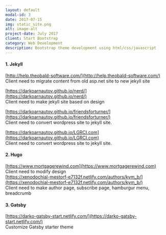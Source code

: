 ```yaml
---
layout: default
modal-id: 3
date: 2017-07-15
img: static_site.png
alt: image-alt
project-date: July 2017
client: Start Bootstrap
category: Web Development
description: Bootstrap theme development using html/css/javascript
---
```


#### 1. Jekyll

[http://help.theobald-software.com/](http://help.theobald-software.com/)<br>
Client need to migrate content from old asp.net site to new jekyll site<br>

[https://darkoarnautov.github.io/nerd/](https://darkoarnautov.github.io/nerd/)<br>
Client need to make jekyll site based on design<br>

[https://darkoarnautov.github.io/friendsforturner/](https://darkoarnautov.github.io/friendsforturner/)<br>
Client need to convert wordpress site to jekyll site.<br>

[https://darkoarnautov.github.io/LGRCI.com](https://darkoarnautov.github.io/LGRCI.com)<br>
Client need to convert wordpress site to jekyll site.

#### 2. Hugo

[https://www.mortgagerewind.com](https://www.mortgagerewind.com)<br>
Client need to modify design <br>
[https://xenodochial-mestorf-e7132f.netlify.com/authors/kym_b/](https://xenodochial-mestorf-e7132f.netlify.com/authors/kym_b/)<br>
Client need to make author page, subscribe page, hamburgur menu, breadcrumb

#### 3. Gatsby

[https://darko-gatsby-start.netlify.com/](https://darko-gatsby-start.netlify.com/)<br>
Customize Gatsby starter theme